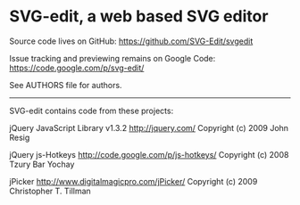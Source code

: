 SVG-edit, a web based SVG editor
===

Source code lives on GitHub:
https://github.com/SVG-Edit/svgedit

Issue tracking and previewing remains on Google Code:
https://code.google.com/p/svg-edit/

See AUTHORS file for authors.

-----

SVG-edit contains code from these projects:

jQuery JavaScript Library v1.3.2
http://jquery.com/
Copyright (c) 2009 John Resig

jQuery js-Hotkeys
http://code.google.com/p/js-hotkeys/
Copyright (c) 2008 Tzury Bar Yochay

jPicker
http://www.digitalmagicpro.com/jPicker/
Copyright (c) 2009 Christopher T. Tillman
